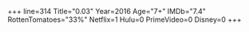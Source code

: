 +++
line=314
Title="0.03"
Year=2016
Age="7+"
IMDb="7.4"
RottenTomatoes="33%"
Netflix=1
Hulu=0
PrimeVideo=0
Disney=0
+++

